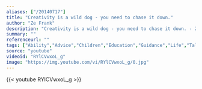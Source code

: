 ```yaml
---
aliases: ["/20140717"]
title: "Creativity is a wild dog - you need to chase it down."
author: "Ze Frank"
description: "Creativity is a wild dog - you need to chase it down. - Ze Frank quotes from GetInspired365.com"
summary: ""
referenceurl: ""
tags: ["Ability","Advice","Children","Education","Guidance","Life","Talent",]
source: "youtube"
videoid: "RYlCVwxoL_g"
image: "https://img.youtube.com/vi/RYlCVwxoL_g/0.jpg"
---
```


{{< youtube RYlCVwxoL_g >}}
